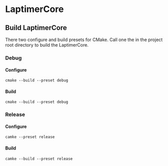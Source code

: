 # LaptimerCore

## Build LaptimerCore
There two configure and build presets for CMake. 
Call one the in the project root directory to build the LaptimerCore.

### Debug 
#### Configure
```console
cmake --build --preset debug
```

#### Build
```console
cmake --build --preset debug
```

### Release
#### Configure
``` console
camke --preset release
```

#### Build
``` console
camke --build --preset release
```